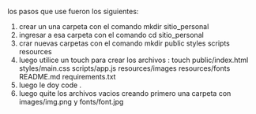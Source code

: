 los pasos que use fueron los siguientes:
1. crear un una carpeta con el comando mkdir sitio_personal
2. ingresar a esa carpeta con el comando cd sitio_personal
3. crar nuevas carpetas con el comando mkdir public styles scripts resources
4. luego utilice un touch para crear los archivos : touch public/index.html styles/main.css scripts/app.js resources/images resources/fonts README.md requirements.txt
5. luego le doy code .
6. luego quite los archivos vacios creando primero una carpeta con images/img.png y fonts/font.jpg 



